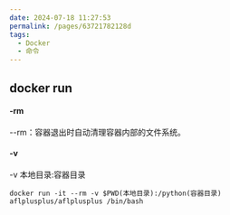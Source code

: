 ```yaml
---
date: 2024-07-18 11:27:53
permalink: /pages/63721782128d
tags: 
  - Docker
  - 命令
---
```


## docker run

#### -rm

--rm：容器退出时自动清理容器内部的文件系统。

#### -v

-v 本地目录:容器目录

`docker run -it --rm -v $PWD(本地目录):/python(容器目录) aflplusplus/aflplusplus /bin/bash`
